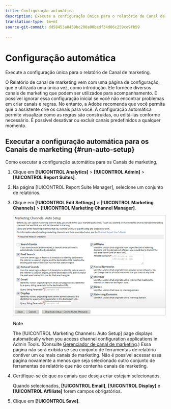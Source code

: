 ```yaml
---
title: Configuração automática
description: Execute a configuração única para o relatório de Canal de marketing.
translation-type: tm+mt
source-git-commit: dd58453a0459bc200a00badf34d06c259ce9fb59

---
```



# Configuração automática

Execute a configuração única para o relatório de Canal de marketing.

O Relatório de canal de marketing vem com uma página de configuração, que é utilizada uma única vez, como introdução. Ele fornece diversos canais de marketing que podem ser utilizados para acompanhamento. É possível ignorar essa configuração inicial se você não encontrar problemas em criar canais e regras. No entanto, a Adobe recomenda que você permita que o assistente crie os canais para você. A configuração automática permite visualizar como as regras são construídas, ou editá-las conforme necessário. É possível desativar ou excluir canais predefinidos a qualquer momento.

## Executar a configuração automática para os Canais de marketing {#run-auto-setup}

Como executar a configuração automática para os Canais de marketing.

1. Clique em **[!UICONTROL Analytics]** > **[!UICONTROL Admin]** > **[!UICONTROL Report Suites]**.
1. Na página [!UICONTROL Report Suite Manager], selecione um conjunto de relatórios.
1. Clique em **[!UICONTROL Edit Settings]** > **[!UICONTROL Marketing Channels]** > **[!UICONTROL Marketing Channel Manager]**.

   ![Resultado da etapa](assets/wizard.png)

   >[!NOTE]
   >
   >The [!UICONTROL Marketing Channels: Auto Setup] page displays automatically when you access channel configuration applications in Admin Tools. (Consulte [Gerenciador de canal de marketing](/help/components/c-marketing-channels/mark-channel-mgr/c-channels.md).) Essa página não será exibida se seu conjunto de ferramentas de relatório contiver um ou mais canais de marketing. Não é possível acessar essa página novamente a menos que seja selecionado outro conjunto de ferramentas de relatório que não contenha canais de marketing.

1. Certifique-se de que os canais que deseja criar estejam selecionados.

   Quando selecionados, **[!UICONTROL Email]**, **[!UICONTROL Display]** e **[!UICONTROL Affiliate]** forem campos obrigatórios.

1. Clique em **[!UICONTROL Save]**.
